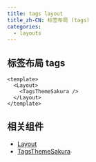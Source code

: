 ```yaml
---
title: tags layout
title_zh-CN: 标签布局 (tags)
categories:
  - layouts
---
```


## 标签布局 tags

```vue
<template>
  <Layout>
    <TagsThemeSakura />
  </Layout>
</template>
```

## 相关组件

- [Layout](/components/layout)
- [TagsThemeSakura](/components-themes/TagsThemeSakura)
